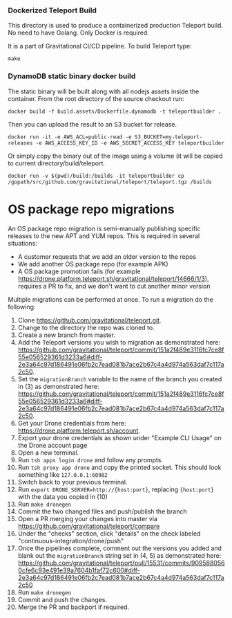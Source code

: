 ### Dockerized Teleport Build

This directory is used to produce a containerized production Teleport build.
No need to have Golang. Only Docker is required.

It is a part of Gravitational CI/CD pipeline. To build Teleport type:

```
make
```

### DynamoDB static binary docker build

The static binary will be built along with all nodejs assets inside the container.
From the root directory of the source checkout run:
```
docker build -f build.assets/Dockerfile.dynamodb -t teleportbuilder .
```

Then you can upload the result to an S3 bucket for release.
```
docker run -it -e AWS_ACL=public-read -e S3_BUCKET=my-teleport-releases -e AWS_ACCESS_KEY_ID -e AWS_SECRET_ACCESS_KEY teleportbuilder
```

Or simply copy the binary out of the image using a volume (it will be copied to current directory/build/teleport.
```
docker run -v $(pwd)/build:/builds -it teleportbuilder cp /gopath/src/github.com/gravitational/teleport/teleport.tgz /builds
```

# OS package repo migrations

An OS package repo migration is semi-manually publishing specific releases to the new APT and YUM repos. This is required in several situations:
* A customer requests that we add an older version to the repos
* We add another OS package repo (for example APK)
* A OS package promotion fails (for example https://drone.platform.teleport.sh/gravitational/teleport/14666/1/3), requires a PR to fix, and we don't want to cut another minor version

Multiple migrations can be performed at once. To run a migration do the following:
1. Clone https://github.com/gravitational/teleport.git.
2. Change to the directory the repo was cloned to.
3. Create a new branch from master.
4. Add the Teleport versions you wish to migration as demonstrated here: https://github.com/gravitational/teleport/commit/151a2f489e3116fc7ce8f55e056529361d3233a6#diff-2e3a64c97d186491e06fb2c7ead081b7ace2b67c4a4d974a563daf7c117a2c50.
5. Set the `migrationBranch` variable to the name of the branch you created in (3) as demonstrated here: https://github.com/gravitational/teleport/commit/151a2f489e3116fc7ce8f55e056529361d3233a6#diff-2e3a64c97d186491e06fb2c7ead081b7ace2b67c4a4d974a563daf7c117a2c50.
6. Get your Drone credentials from here: https://drone.platform.teleport.sh/account.
7. Export your drone credentials as shown under "Example CLI Usage" on the Drone account page
8. Open a new terminal.
9. Run `tsh apps login drone` and follow any prompts.
10. Run `tsh proxy app drone` and copy the printed socket. This should look something like `127.0.0.1:60982`
11. Switch back to your previous terminal.
12. Run `export DRONE_SERVER=http://{host:port}`, replacing `{host:port}` with the data you copied in (10)
13. Run `make dronegen`
14. Commit the two changed files and push/publish the branch
15. Open a PR merging your changes into master via https://github.com/gravitational/teleport/compare
16. Under the "checks" section, click "details" on the check labeled "continuous-integration/drone/push"
17. Once the pipelines complete, comment out the versions you added and blank out the `migrationBranch` string set in (4, 5) as demonstrated here: https://github.com/gravitational/teleport/pull/15531/commits/9095880560cfe6c93e491e39a7604b1faf72c600#diff-2e3a64c97d186491e06fb2c7ead081b7ace2b67c4a4d974a563daf7c117a2c50
18. Run `make dronegen`
19. Commit and push the changes.
20. Merge the PR and backport if required.